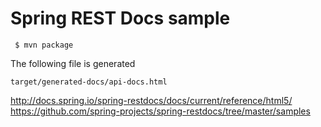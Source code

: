 # Spring REST Docs sample

```
 $ mvn package
```

The following file is generated
```
target/generated-docs/api-docs.html
```

http://docs.spring.io/spring-restdocs/docs/current/reference/html5/  
https://github.com/spring-projects/spring-restdocs/tree/master/samples
